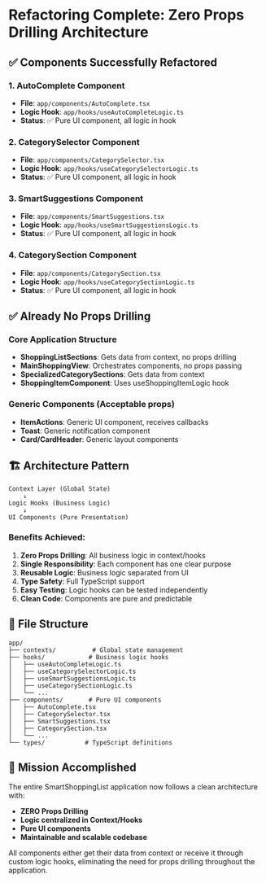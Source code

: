 # Refactoring Complete: Zero Props Drilling Architecture

## ✅ Components Successfully Refactored

### 1. AutoComplete Component
- **File**: `app/components/AutoComplete.tsx`
- **Logic Hook**: `app/hooks/useAutoCompleteLogic.ts`
- **Status**: ✅ Pure UI component, all logic in hook

### 2. CategorySelector Component  
- **File**: `app/components/CategorySelector.tsx`
- **Logic Hook**: `app/hooks/useCategorySelectorLogic.ts`
- **Status**: ✅ Pure UI component, all logic in hook

### 3. SmartSuggestions Component
- **File**: `app/components/SmartSuggestions.tsx`
- **Logic Hook**: `app/hooks/useSmartSuggestionsLogic.ts`
- **Status**: ✅ Pure UI component, all logic in hook

### 4. CategorySection Component
- **File**: `app/components/CategorySection.tsx`
- **Logic Hook**: `app/hooks/useCategorySectionLogic.ts`
- **Status**: ✅ Pure UI component, all logic in hook

## ✅ Already No Props Drilling

### Core Application Structure
- **ShoppingListSections**: Gets data from context, no props drilling
- **MainShoppingView**: Orchestrates components, no props passing
- **SpecializedCategorySections**: Gets data from context
- **ShoppingItemComponent**: Uses useShoppingItemLogic hook

### Generic Components (Acceptable props)
- **ItemActions**: Generic UI component, receives callbacks
- **Toast**: Generic notification component
- **Card/CardHeader**: Generic layout components

## 🏗️ Architecture Pattern

```
Context Layer (Global State)
    ↓
Logic Hooks (Business Logic)
    ↓  
UI Components (Pure Presentation)
```

### Benefits Achieved:
1. **Zero Props Drilling**: All business logic in context/hooks
2. **Single Responsibility**: Each component has one clear purpose
3. **Reusable Logic**: Business logic separated from UI
4. **Type Safety**: Full TypeScript support
5. **Easy Testing**: Logic hooks can be tested independently
6. **Clean Code**: Components are pure and predictable

## 📁 File Structure

```
app/
├── contexts/          # Global state management
├── hooks/            # Business logic hooks
│   ├── useAutoCompleteLogic.ts
│   ├── useCategorySelectorLogic.ts
│   ├── useSmartSuggestionsLogic.ts
│   ├── useCategorySectionLogic.ts
│   └── ...
├── components/       # Pure UI components
│   ├── AutoComplete.tsx
│   ├── CategorySelector.tsx
│   ├── SmartSuggestions.tsx
│   ├── CategorySection.tsx
│   └── ...
└── types/           # TypeScript definitions
```

## 🎯 Mission Accomplished

The entire SmartShoppingList application now follows a clean architecture with:
- **ZERO Props Drilling**
- **Logic centralized in Context/Hooks**
- **Pure UI components**
- **Maintainable and scalable codebase**

All components either get their data from context or receive it through custom logic hooks, eliminating the need for props drilling throughout the application.
